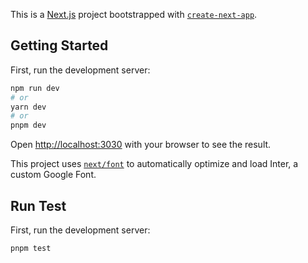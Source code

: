 This is a [Next.js](https://nextjs.org/) project bootstrapped with [`create-next-app`](https://github.com/vercel/next.js/tree/canary/packages/create-next-app).

## Getting Started

First, run the development server:

```bash
npm run dev
# or
yarn dev
# or
pnpm dev
```

Open [http://localhost:3030](http://localhost:3030) with your browser to see the result.

This project uses [`next/font`](https://nextjs.org/docs/basic-features/font-optimization) to automatically optimize and load Inter, a custom Google Font.



## Run Test

First, run the development server:

```bash
pnpm test
```
